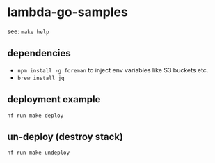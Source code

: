 # lambda-go-samples

see: `make help`

## dependencies

- `npm install -g foreman` to inject env variables like S3 buckets etc.
- `brew install jq`

## deployment example

`nf run make deploy`

## un-deploy (destroy stack)

`nf run make undeploy`

